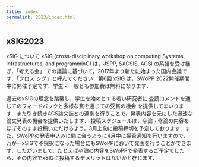 ```yaml
---
title: index
permalink: 2023/index.html
---
```


## xSIG2023

xSIG について
xSIG (cross-disciplinary workshop on computing Systems, Infrastructures, and programminG) は，JSPP, SACSIS, ACSI の系譜を受け継ぎ，「考える会」 での議論に基づいて，2017年より新たに始まった国内会議です．「クロス シグ」と呼んでください．第6回 xSIG は，SWoPP 2022開催期間中に開催予定です．学生・一般とも参加費は無料になります．

過去のxSIGの理念を踏襲し，学生を始めとする若い研究者に 査読コメントを通じてのフィードバックと多様な賞を通じての受賞の機会 を提供してまいります．また引き続きACS論文誌との連携を行うことで，発表内容を元にした迅速な論文発表の機会を提供いたします．   投稿スケジュールは，卒論・修論の内容をほぼそのまま投稿いただけるよう，3月上旬に投稿締切を予定しております．また，SWoPPの発表申込みに間に合うように4月中に採否通知を行いますので，万が一xSIGで不採択になった場合にもSWoPPにおいて発表を行うことができます．したがいまして，たとえば卒論の内容をSWoPPで発表するご予定でしたら，その内容でxSIGに投稿するデメリットはないかと存じます．